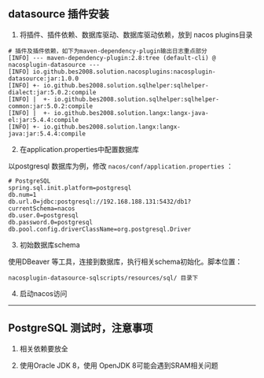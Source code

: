 ## datasource 插件安装
1. 将插件、插件依赖、数据库驱动、数据库驱动依赖，放到 nacos plugins目录
```text
# 插件及插件依赖，如下为maven-dependency-plugin输出日志重点部分
[INFO] --- maven-dependency-plugin:2.8:tree (default-cli) @ nacosplugin-datasource ---
[INFO] io.github.bes2008.solution.nacosplugins:nacosplugin-datasource:jar:1.0.0
[INFO] +- io.github.bes2008.solution.sqlhelper:sqlhelper-dialect:jar:5.0.2:compile
[INFO] |  +- io.github.bes2008.solution.sqlhelper:sqlhelper-common:jar:5.0.2:compile
[INFO] |  +- io.github.bes2008.solution.langx:langx-java-el:jar:5.4.4:compile
[INFO] +- io.github.bes2008.solution.langx:langx-java:jar:5.4.4:compile            
```

2. 在application.properties中配置数据库

以postgresql 数据库为例，修改 `nacos/conf/application.properties` ：
```properties
# PostgreSQL
spring.sql.init.platform=postgresql
db.num=1
db.url.0=jdbc:postgresql://192.168.188.131:5432/db1?currentSchema=nacos
db.user.0=postgresql
db.password.0=postgresql
db.pool.config.driverClassName=org.postgresql.Driver
```

3. 初始数据库schema

使用DBeaver 等工具，连接到数据库，执行相关schema初始化。脚本位置：
```text
nacosplugin-datasource-sqlscripts/resources/sql/ 目录下
```
4. 启动nacos访问

---

## PostgreSQL 测试时，注意事项
1. 相关依赖要放全

2. 使用Oracle JDK 8，使用 OpenJDK 8可能会遇到SRAM相关问题

